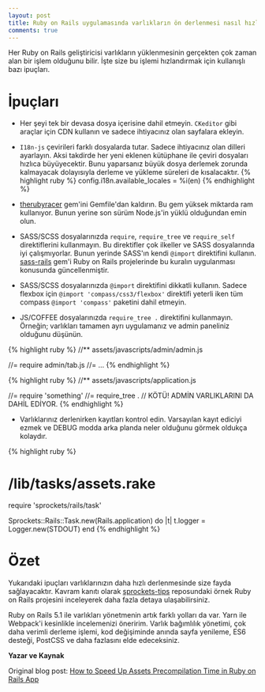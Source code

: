 ```yaml
---
layout: post
title: Ruby on Rails uygulamasında varlıkların ön derlenmesi nasıl hızlandırılır?
comments: true
---
```

Her Ruby on Rails geliştiricisi varlıkların yüklenmesinin gerçekten çok zaman alan bir işlem olduğunu bilir. İşte size bu işlemi hızlandırmak için kullanışlı bazı ipuçları.

# İpuçları

- Her şeyi tek bir devasa dosya içerisine dahil etmeyin. ``CKeditor`` gibi araçlar için CDN kullanın ve sadece ihtiyacınız olan sayfalara ekleyin.

- ``I18n-js`` çevirileri farklı dosyalarda tutar. Sadece ihtiyacınız olan dilleri ayarlayın. Aksi takdirde her yeni eklenen kütüphane ile çeviri dosyaları hızlıca büyüyecektir. Bunu yaparsanız büyük dosya derlemek zorunda kalmayacak dolayısıyla derleme ve yükleme süreleri de kısalacaktır.
{% highlight ruby %}
config.i18n.available_locales = %i(en)
{% endhighlight %}

- [therubyracer][therubyracer] gem'ini Gemfile'dan kaldırın. Bu gem yüksek miktarda ram kullanıyor. Bunun yerine son sürüm Node.js'in yüklü olduğundan emin olun.
    
- SASS/SCSS dosyalarınızda ``require``, ``require_tree`` ve ``require_self`` direktiflerini kullanmayın. Bu direktifler çok ilkeller ve SASS dosyalarında iyi çalışmıyorlar. Bunun yerinde SASS'ın kendi ``@import`` direktifini kullanın. [sass-rails][sass-rails] gem'i Ruby on Rails projelerinde bu kuralın uygulanması konusunda güncellenmiştir.

- SASS/SCSS dosyalarınızda ``@import`` direktifini dikkatli kullanın. Sadece flexbox için ``@import 'compass/css3/flexbox'`` direktifi yeterli iken tüm compass ``@import 'compass'`` paketini dahil etmeyin.

- JS/COFFEE dosyalarınızda ``require_tree .`` direktifini kullanmayın. Örneğin; varlıkları tamamen ayrı uygulamanız ve admin paneliniz olduğunu düşünün.

{% highlight ruby %}
//** assets/javascripts/admin/admin.js

//= require admin/tab.js
//= ...
{% endhighlight %}

{% highlight ruby %}
//** assets/javascripts/application.js

//= require 'something'
//= require_tree . // KÖTÜ! ADMİN VARLIKLARINI DA DAHİL EDİYOR.
{% endhighlight %}    

- Varlıklarınız derlenirken kayıtları kontrol edin. Varsayılan kayıt ediciyi ezmek ve DEBUG modda arka planda neler olduğunu görmek oldukça kolaydır.

{% highlight ruby %}
# /lib/tasks/assets.rake

require 'sprockets/rails/task'

Sprockets::Rails::Task.new(Rails.application) do |t|
  t.logger = Logger.new(STDOUT)
end
{% endhighlight %} 

# Özet

Yukarıdaki ipuçları varlıklarınızın daha hızlı derlenmesinde size fayda sağlayacaktır. Kavram kanıtı olarak [sprockets-tips][sprockets-tips] reposundaki örnek Ruby on Rails projesini inceleyerek daha fazla detaya ulaşabilirsiniz.

Ruby on Rails 5.1 ile varlıkları yönetmenin artık farklı yolları da var. Yarn ile Webpack'i kesinlikle incelemenizi öneririm. Varlık bağımlılık yönetimi, çok daha verimli derleme işlemi, kod değişiminde anında sayfa yenileme, ES6 desteği, PostCSS ve daha fazlasını elde edeceksiniz.

**Yazar ve Kaynak**

Original blog post: [How to Speed Up Assets Precompilation Time in Ruby on Rails App][speed-up-assets-precompilation-time-in-a-rails-app]

[therubyracer]: https://devcenter.heroku.com/articles/rails-asset-pipeline#therubyracer
[sass-rails]: https://github.com/rails/sass-rails#important-note
[sprockets-tips]: https://github.com/cintrzyk/sprockets-tips
[speed-up-assets-precompilation-time-in-a-rails-app]: https://www.netguru.co/codestories/speed-up-assets-precompilation-time-in-a-rails-app